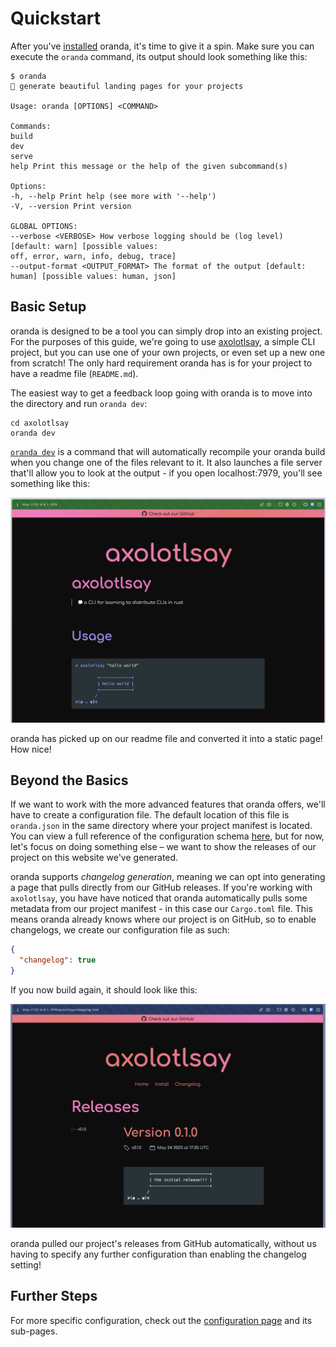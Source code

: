 # Quickstart

After you've [installed](./install.md) oranda, it's time to give it a spin. Make sure you can execute the
`oranda` command, its output should look something like this:

```
$ oranda
🎁 generate beautiful landing pages for your projects

Usage: oranda [OPTIONS] <COMMAND>

Commands:
build
dev
serve
help Print this message or the help of the given subcommand(s)

Options:
-h, --help Print help (see more with '--help')
-V, --version Print version

GLOBAL OPTIONS:
--verbose <VERBOSE> How verbose logging should be (log level) [default: warn] [possible values:
off, error, warn, info, debug, trace]
--output-format <OUTPUT_FORMAT> The format of the output [default: human] [possible values: human, json]

```

## Basic Setup

oranda is designed to be a tool you can simply drop into an existing project. For the purposes of this
guide, we're going to use [axolotlsay], a simple CLI project, but you can use one of your own
projects, or even set up a new one from scratch! The only hard requirement oranda has is for your
project to have a readme file (`README.md`).

The easiest way to get a feedback loop going with oranda is to move into the directory and run `oranda dev`:

```
cd axolotlsay
oranda dev
```

[`oranda dev`](./cli/dev.md) is a command that will automatically recompile your oranda build when you change
one of the files relevant to it. It also launches a file server that'll allow you to look at the output -
if you open localhost:7979, you'll see something like this:

![an image of the default oranda output when ran on `axolotlsay`](./images/quickstart-1.png)

oranda has picked up on our readme file and converted it into a static page! How nice!

## Beyond the Basics

If we want to work with the more advanced features that oranda offers, we'll have to create a configuration file.
The default location of this file is `oranda.json` in the same directory where your project manifest is located.
You can view a full reference of the configuration schema [here](./configuration.md), but for now, let's focus on
doing something else – we want to show the releases of our project on this website we've generated.

oranda supports _changelog generation_, meaning we can opt into generating a page that pulls directly from our
GitHub releases.  If you're working with `axolotlsay`, you have have noticed that oranda automatically pulls
some metadata from our project manifest - in this case our `Cargo.toml` file. This means oranda already knows
where our project is on GitHub, so to enable changelogs, we create our configuration file as such:

```json
{
  "changelog": true
}
```

If you now build again, it should look like this:

![an image of oranda with changelogs enabled](./images/quickstart-2.png)

oranda pulled our project's releases from GitHub automatically, without us having to specify any further configuration
than enabling the changelog setting!

## Further Steps

For more specific configuration, check out the [configuration page](./configuration.md) and its sub-pages.

[axolotlsay]: https://github.com/axodotdev/axolotlsay
